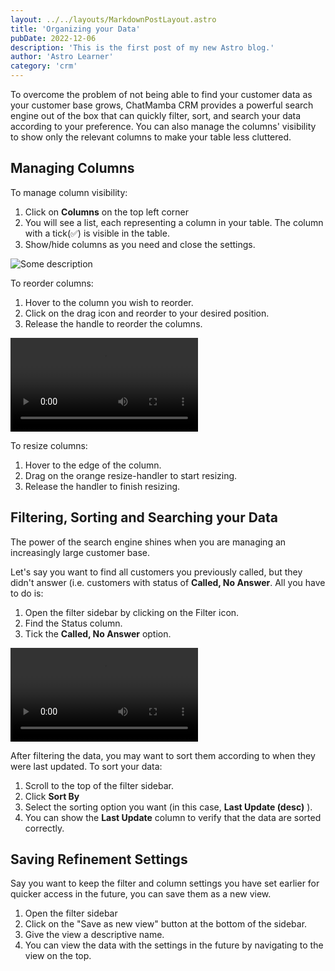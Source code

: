```yaml
---
layout: ../../layouts/MarkdownPostLayout.astro
title: 'Organizing your Data'
pubDate: 2022-12-06
description: 'This is the first post of my new Astro blog.'
author: 'Astro Learner'
category: 'crm'
---
```


To overcome the problem of not being able to find your customer data as your customer base grows, ChatMamba CRM provides a powerful search engine out of the box that can quickly filter, sort, and search your data according to your preference. You can also manage the columns' visibility to show only the relevant columns to make your table less cluttered.

## Managing Columns

To manage column visibility:

1. Click on **Columns** on the top left corner
2. You will see a list, each representing a column in your table. The column with a tick(✅) is visible in the table.
3. Show/hide columns as you need and close the settings.

![Some description](/kb/organizing-your-data/column-visibility.png)

To reorder columns:

1. Hover to the column you wish to reorder.
2. Click on the drag icon and reorder to your desired position.
3. Release the handle to reorder the columns.

![Some description](/kb/organizing-your-data/reorder-columns.mp4)

To resize columns:

1. Hover to the edge of the column.
2. Drag on the orange resize-handler to start resizing.
3. Release the handler to finish resizing.

## Filtering, Sorting and Searching your Data

The power of the search engine shines when you are managing an increasingly large customer base.

Let's say you want to find all customers you previously called, but they didn't answer (i.e. customers with status of **Called, No Answer**. All you have to do is:

1. Open the filter sidebar by clicking on the Filter icon.
2. Find the Status column.
3. Tick the **Called, No Answer** option.

![Some description](/kb/organizing-your-data/filter-data.mp4)

After filtering the data, you may want to sort them according to when they were last updated. To sort your data:

1. Scroll to the top of the filter sidebar.
2. Click **Sort By**
3. Select the sorting option you want (in this case, **Last Update (desc)** ).
4. You can show the **Last Update** column to verify that the data are sorted correctly.

## Saving Refinement Settings

Say you want to keep the filter and column settings you have set earlier for quicker access in the future, you can save them as a new view.

1. Open the filter sidebar
2. Click on the "Save as new view" button at the bottom of the sidebar.
3. Give the view a descriptive name.
4. You can view the data with the settings in the future by navigating to the view on the top.
